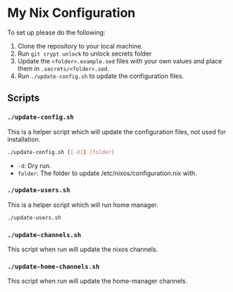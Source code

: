 # My Nix Configuration

To set up please do the following:

1. Clone the repository to your local machine.
2. Run `git crypt unlock` to unlock secrets folder
3. Update the `<folder>.example.sed` files with your own values and place them in `.secrets/<folder>.sed`.
4. Run `./update-config.sh` to update the configuration files.

## Scripts

### `./update-config.sh`

This is a helper script which will update the configuration files, not used for installation.

```sh
./update-config.sh [[-d]] [folder]
```

- `-d`: Dry run.
- `folder`: The folder to update /etc/nixos/configuration.nix with.

### `./update-users.sh`

This is a helper script which will run home manager.

```sh
./update-users.sh
```

### `./update-channels.sh`

This script when run will update the nixos channels.

### `./update-home-channels.sh`

This script when run will update the home-manager channels.
